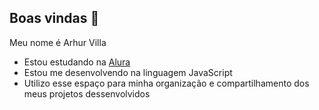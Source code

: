 ## Boas vindas 👋

Meu nome é Arhur Villa

- Estou estudando na  [Alura](https://cursos.alura.com.br/)
- Estou me desenvolvendo na linguagem JavaScript
- Utilizo esse espaço para minha organização e compartilhamento dos meus projetos dessenvolvidos
